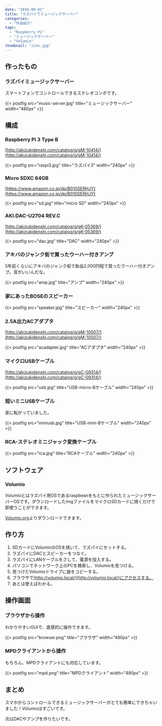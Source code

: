 ```yaml
---
date: "2016-09-01"
title: "ラズパイでミュージックサーバー"
categories:
  - "作品紹介"
tags:
  - "Raspberry Pi"
  - "ミュージックサーバー"
  - "Volumio"
thumbnail: "icon.jpg"
---
```


## 作ったもの

### ラズパイミュージックサーバー

スマートフォンでコントロールできるステレオコンポです。

{{< postfig src="music-server.jpg" title="ミュージックサーバー" width="480px" >}}

<!--more-->

## 構成

### Raspberry Pi 3 Type B

[http://akizukidenshi.com/catalog/g/gM-10414/](http://akizukidenshi.com/catalog/g/gM-10414/)

{{< postfig src="raspi3.jpg" title="ラズパイ3" width="240px" >}}

### Micro SDXC 64GB
[https://www.amazon.co.jp/dp/B010SERHJY](https://www.amazon.co.jp/dp/B010SERHJY)

{{< postfig src="sd.jpg" title="micro SD" width="240px" >}}

### AKI.DAC-U2704 REV.C

[http://akizukidenshi.com/catalog/g/gK-05369/](http://akizukidenshi.com/catalog/g/gK-05369/)

{{< postfig src="dac.jpg" title="DAC" width="240px" >}}

### アキバのジャンク街で買ったウーハー付きアンプ

5年前くらいにアキバのジャンク街で新品2,000円程で買ったウーハー付きアンプ。音がいいんだな。

{{< postfig src="amp.jpg" title="アンプ" width="240px" >}}

### 家にあったBOSEのスピーカー

{{< postfig src="speaker.jpg" title="スピーカー" width="240px" >}}

### 2.5A出力ACアダプタ

[http://akizukidenshi.com/catalog/g/gM-10507/](http://akizukidenshi.com/catalog/g/gM-10507/)

{{< postfig src="acadapter.jpg" title="ACアダプタ" width="240px" >}}

### マイクロUSBケーブル

[http://akizukidenshi.com/catalog/g/gC-09314/](http://akizukidenshi.com/catalog/g/gC-09314/)

{{< postfig src="usb.jpg" title="USB-micro-Bケーブル" width="240px" >}}

### 短いミニUSBケーブル

家に転がっていました。

{{< postfig src="miniusb.jpg" title="USB-mini-Bケーブル" width="240px" >}}

### RCA-ステレオミニジャック変換ケーブル

{{< postfig src="rca.jpg" title="RCAケーブル" width="240px" >}}

## ソフトウェア

### Volumio

Volumioとはラズパイ用OSであるraspbeanをもとに作られたミュージックサーバーOSです。ダウンロードしたimgファイルをマイクロSDカードに焼くだけで即使うことができます。

[Volumio.org](https://volumio.org/)よりダウンロードできます。

## 作り方

  1. SDカードにVolumioのOSを焼いて、ラズパイにセットする。
  1. ラズパイにDACとスピーカーをつなぐ。
  1. ラズパイにLANケーブルをさして、電源を投入する。
  1. パソコンでネットワーク上のPCを検索し、Volumioを見つける。
  1. 見つけたVolumioドライブに曲をコピーする。
  1. ブラウザで[http://volumio.local/](http://volumio.local/)にアクセスする。
  1. あとは使えばわかる。

## 操作画面

### ブラウザから操作

わかりやすいGUIで、直感的に操作できます。

{{< postfig src="browser.png" title="ブラウザ" width="480px" >}}

### MPDクライアントから操作

もちろん、MPDクライアントにも対応しています。

{{< postfig src="mpd.png" title="MPDクライアント" width="480px" >}}

## まとめ

スマホからコントロールできるミュージックサーバーがとても簡単にできちゃいました！Volumioはすごいです。

次はDACやアンプを作りたいです。


